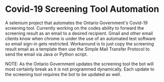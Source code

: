# Covid-19 Screening Tool Automation

A selenium project that automates the Ontario Government's Covid-19 screening tool. Currently working on the codes ability to forward the screening result as an email to a desired recipient. Gmail and other email clients know when chrome is under the use of an automated test software so email sign-in gets restricted. Workaround is to just copy the screening result email as a template then use the Simple Mail Transfer Protocol to send the email via Java or Python script. 

NOTE: As the Ontario Government updates the screening tool the bot will most certainly break as it is not programmed dynamically. Each update to the screening tool requires the bot to be updated as well.